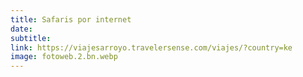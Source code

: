 ```yaml
---
title: Safaris por internet
date:
subtitle:
link: https://viajesarroyo.travelersense.com/viajes/?country=ke
image: fotoweb.2.bn.webp
---
```

